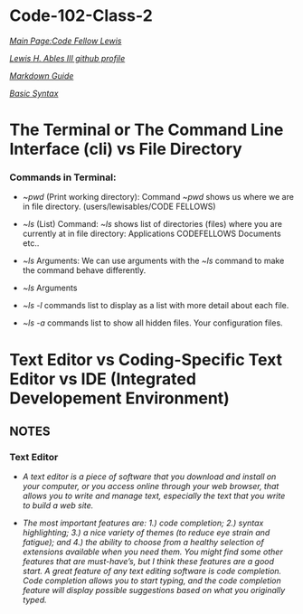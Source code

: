 # Code-102-Class-2

*[Main Page:Code Fellow Lewis](https://lewable3d.github.io/Code-Fellow/)*        

*[Lewis H. Ables III github profile](https://github.com/Lewable3d)*

*[Markdown Guide](https://www.markdownguide.org/getting-started/)*        

*[Basic Syntax](https://www.markdownguide.org/basic-syntax/)*

# The Terminal or The Command Line Interface (cli) vs File Directory

### Commands in Terminal: 

- *~pwd* (Print working directory): Command *~pwd* shows us where we are in file directory. (users/lewisables/CODE FELLOWS)

- *~ls* (List) Command: *~ls* shows list of directories (files) where you are currently at in file directory: Applications CODEFELLOWS Documents etc..

- *~ls* Arguments: We can use arguments with the *~ls* command to make the command behave differently.

- *~ls* Arguments

- *~ls -l* commands list to display as a list with more detail about each file.

- *~ls -a* commands list to show all hidden files. Your configuration files.

# Text Editor vs Coding-Specific Text Editor vs IDE (Integrated Developement Environment)

## NOTES

### Text Editor

- *A text editor is a piece of software that you download and install on your computer, or you access online through your web browser, that allows you to write and manage text, especially the text that you write to build a web site.*

- *The most important features are: 1.) code completion; 2.) syntax highlighting; 3.) a nice variety of themes (to reduce eye strain and fatigue); and 4.) the ability to choose from a healthy selection of extensions available when you need them. You might find some other features that are must-have’s, but I think these features are a good start.
A great feature of any text editing software is code completion. Code completion allows you to start typing, and the code completion feature will display possible suggestions based on what you originally typed.* 


